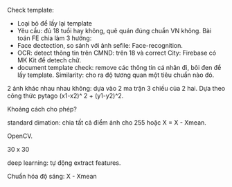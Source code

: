 Check template:
- Loại bỏ để lấy lại template
- Yêu cầu: đủ 18 tuổi hay không, quê quán đúng chuẩn VN không.
Bài toán FE chia làm 3 hướng:
- Face dectection, so sánh với ảnh sefile: Face-recognition.
- OCR: detect thông tin trên CMND: trên 18 và correct City: Firebase có MK Kit để detech chữ.
- document template check:  remove các thông tin cá nhân đi, bôi đen để lấy template. Similarity: cho ra độ tương quan một tiêu chuẩn nào đó.

2 ảnh khác nhau nhau không: dựa vào 2 ma trận 3 chiều của 2 hai. Dựa theo công thức pytago  (x1-x2)^ 2 + (y1-y2)^2. 

Khoảng cách cho phép?

standard dimation: chia tất cả điểm ảnh cho 255 hoặc X = X - Xmean.

OpenCV.

30 x 30 

deep learning: tự động extract features.

Chuẩn hóa độ sáng: X - Xmean

